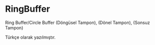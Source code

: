 # RingBuffer
Ring Buffer/Circle Buffer (Döngüsel Tampon), (Dönel Tampon), (Sonsuz Tampon)

Türkçe olarak yazılmıştır.
